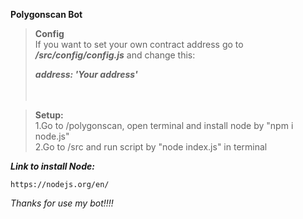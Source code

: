 **Polygonscan Bot**

> **Config**    
> If you want to set your own contract address go to ***/src/config/config.js*** and change this:  
>     
> ***address: 'Your address'***       
> <br/>
> <br/>        

> **Setup:**    
> 1.Go to /polygonscan, open terminal and install node by "npm i node.js"          
> 2.Go to /src and run script by "node index.js" in terminal        

***Link to install Node:***
```
https://nodejs.org/en/
```

*Thanks for use my bot!!!!*

